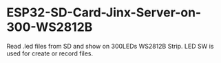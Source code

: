 # ESP32-SD-Card-Jinx-Server-on-300-WS2812B
Read .led files from SD and show on 300LEDs WS2812B Strip. LED SW is used for create or record files.
